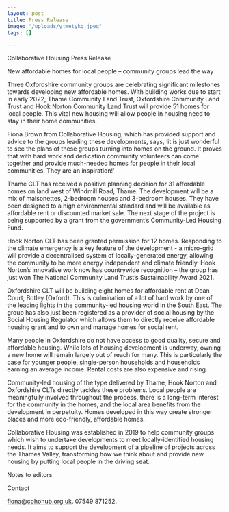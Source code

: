 ```yaml
---
layout: post
title: Press Release
image: "/uploads/yjmetykg.jpeg"
tags: []

---
```

Collaborative Housing Press Release

New affordable homes for local people – community groups lead the way

Three Oxfordshire community groups are celebrating significant milestones towards developing new affordable homes. With building works due to start in early 2022, Thame Community Land Trust, Oxfordshire Community Land Trust and Hook Norton Community Land Trust will provide 51 homes for local people. This vital new housing will allow people in housing need to stay in their home communities.

Fiona Brown from Collaborative Housing, which has provided support and advice to the groups leading these developments, says, ‘it is just wonderful to see the plans of these groups turning into homes on the ground. It proves that with hard work and dedication community volunteers can come together and provide much-needed homes for people in their local communities. They are an inspiration!’

Thame CLT has received a positive planning decision for 31 affordable homes on land west of Windmill Road, Thame. The development will be a mix of maisonettes, 2-bedroom houses and 3-bedroom houses. They have been designed to a high environmental standard and will be available as affordable rent or discounted market sale. The next stage of the project is being supported by a grant from the government’s Community-Led Housing Fund.

Hook Norton CLT has been granted permission for 12 homes. Responding to the climate emergency is a key feature of the development - a micro-grid will provide a decentralised system of locally-generated energy, allowing the community to be more energy independent and climate friendly. Hook Norton’s innovative work now has countrywide recognition – the group has just won The National Community Land Trust’s Sustainability Award 2021.

Oxfordshire CLT will be building eight homes for affordable rent at Dean Court, Botley (Oxford). This is culmination of a lot of hard work by one of the leading lights in the community-led housing world in the South East. The group has also just been registered as a provider of social housing by the Social Housing Regulator which allows them to directly receive affordable housing grant and to own and manage homes for social rent.

Many people in Oxfordshire do not have access to good quality, secure and affordable housing. While lots of housing development is underway, owning a new home will remain largely out of reach for many. This is particularly the case for younger people, single-person households and households earning an average income. Rental costs are also expensive and rising.

Community-led housing of the type delivered by Thame, Hook Norton and Oxfordshire CLTs directly tackles these problems. Local people are meaningfully involved throughout the process, there is a long-term interest for the community in the homes, and the local area benefits from the development in perpetuity. Homes developed in this way create stronger places and more eco-friendly, affordable homes.

Collaborative Housing was established in 2019 to help community groups which wish to undertake developments to meet locally-identified housing needs. It aims to support the development of a pipeline of projects across the Thames Valley, transforming how we think about and provide new housing by putting local people in the driving seat.

Notes to editors

Contact

fiona@cohohub.org.uk. 07549 871252.